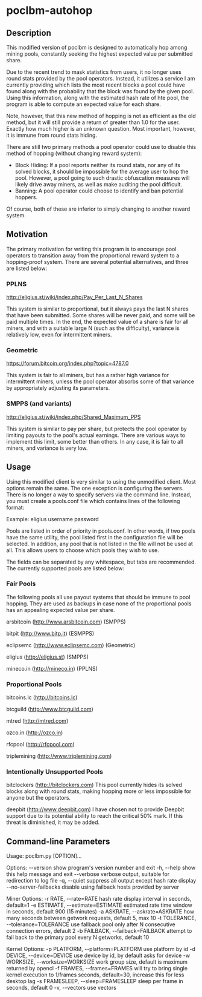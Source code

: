 poclbm-autohop
==============

Description
-----------

This modified version of poclbm is designed to automatically hop among mining
pools, constantly seeking the highest expected value per submitted share.

Due to the recent trend to mask statistics from users, it no longer uses round
stats provided by the pool operators. Instead, it utilizes a service I am
currently providing which lists the most recent blocks a pool could have found
along with the probability that the block was found by the given pool. Using
this information, along with the estimated hash rate of hte pool, the program is
able to compute an expected value for each share.

Note, however, that this new method of hopping is not as efficient as the old
method, but it will still provide a return of greater than 1.0 for the user.
Exactly how much higher is an unknown question. Most important, however, it is
immune from round stats hiding.

There are still two primary methods a pool operator could use to disable this
method of hopping (without changing reward system):

* Block Hiding: If a pool reports neither its round stats, nor any of its solved
  blocks, it should be impossible for the average user to hop the pool. However,
  a pool going to such drastic obfuscation measures will likely drive away
  miners, as well as make auditing the pool difficult.
* Banning: A pool operator could choose to identify and ban potential hoppers.

Of course, both of these are inferior to simply changing to another reward
system.

Motivation
----------

The primary motivation for writing this program is to encourage pool operators
to transition away from the proportional reward system to a hopping-proof
system. There are several potential alternatives, and three are listed below:

### PPLNS
http://eligius.st/wiki/index.php/Pay_Per_Last_N_Shares

This system is similar to proportional, but it always pays the last N shares
that have been submitted. Some shares will be never paid, and some will be paid
multiple times. In the end, the expected value of a share is fair for all
miners, and with a suitable large N (such as the difficulty), variance is
relatively low, even for intermittent miners.

### Geometric
https://forum.bitcoin.org/index.php?topic=4787.0

This system is fair to all miners, but has a rather high variance for
intermittent miners, unless the pool operator absorbs some of that variance by
appropriately adjusting its parameters.

### SMPPS (and variants)
http://eligius.st/wiki/index.php/Shared_Maximum_PPS

This system is similar to pay per share, but protects the pool operator by
limiting payouts to the pool's actual earnings. There are various ways to
implement this limit, some better than others. In any case, it is fair to all
miners, and variance is very low.

Usage
-----

Using this modified client is very similar to using the unmodified client. Most
options remain the same. The one exception is configuring the servers. There is
no longer a way to specify servers via the command line. Instead, you must
create a pools.conf file which contains lines of the following format:

<pool name>	<username>	<password>

Example:
eligius		username	password

Pools are listed in order of priority in pools.conf. In other words, if two
pools have the same utility, the pool listed first in the configuration file
will be selected. In addition, any pool that is not listed in the file will not
be used at all. This allows users to choose which pools they wish to use.

The fields can be separated by any whitespace, but tabs are recommended. The
currently supported pools are listed below:

### Fair Pools

The following pools all use payout systems that should be immune to pool
hopping. They are used as backups in case none of the proportional pools has an
appealing expected value per share.

arsbitcoin (http://www.arsbitcoin.com) (SMPPS)

bitpit (http://www.bitp.it) (ESMPPS)

eclipsemc (http://www.eclipsemc.com) (Geometric)

eligius (http://eligius.st) (SMPPS)

mineco.in (http://mineco.in) (PPLNS)

### Proportional Pools

bitcoins.lc (http://bitcoins.lc)

btcguild (http://www.btcguild.com)

mtred (http://mtred.com)

ozco.in (http://ozco.in)

rfcpool (http://rfcpool.com)

triplemining (http://www.triplemining.com)

### Intentionally Unsupported Pools

bitclockers (http://bitclockers.com)
This pool currently hides its solved blocks along with round stats, making
hopping more or less impossible for anyone but the operators.

deepbit (http://www.deepbit.com)
I have chosen not to provide Deepbit support due to its potential ability to
reach the critical 50% mark. If this threat is diminished, it may be added.

Command-line Parameters
-----------------------

Usage: poclbm.py [OPTION]...

Options:
  --version             show program's version number and exit
  -h, --help            show this help message and exit
  --verbose             verbose output, suitable for redirection to log file
  -q, --quiet           suppress all output except hash rate display
  --no-server-failbacks
                        disable using failback hosts provided by server

  Miner Options:
    -r RATE, --rate=RATE
                        hash rate display interval in seconds, default=1
    -e ESTIMATE, --estimate=ESTIMATE
                        estimated rate time window in seconds, default 900 (15
                        minutes)
    -a ASKRATE, --askrate=ASKRATE
                        how many seconds between getwork requests, default 5,
                        max 10
    -t TOLERANCE, --tolerance=TOLERANCE
                        use fallback pool only after N consecutive connection
                        errors, default 2
    -b FAILBACK, --failback=FAILBACK
                        attempt to fail back to the primary pool every N
                        getworks, default 10

  Kernel Options:
    -p PLATFORM, --platform=PLATFORM
                        use platform by id
    -d DEVICE, --device=DEVICE
                        use device by id, by default asks for device
    -w WORKSIZE, --worksize=WORKSIZE
                        work group size, default is maximum returned by opencl
    -f FRAMES, --frames=FRAMES
                        will try to bring single kernel execution to 1/frames
                        seconds, default=30, increase this for less desktop
                        lag
    -s FRAMESLEEP, --sleep=FRAMESLEEP
                        sleep per frame in seconds, default 0
    -v, --vectors       use vectors
